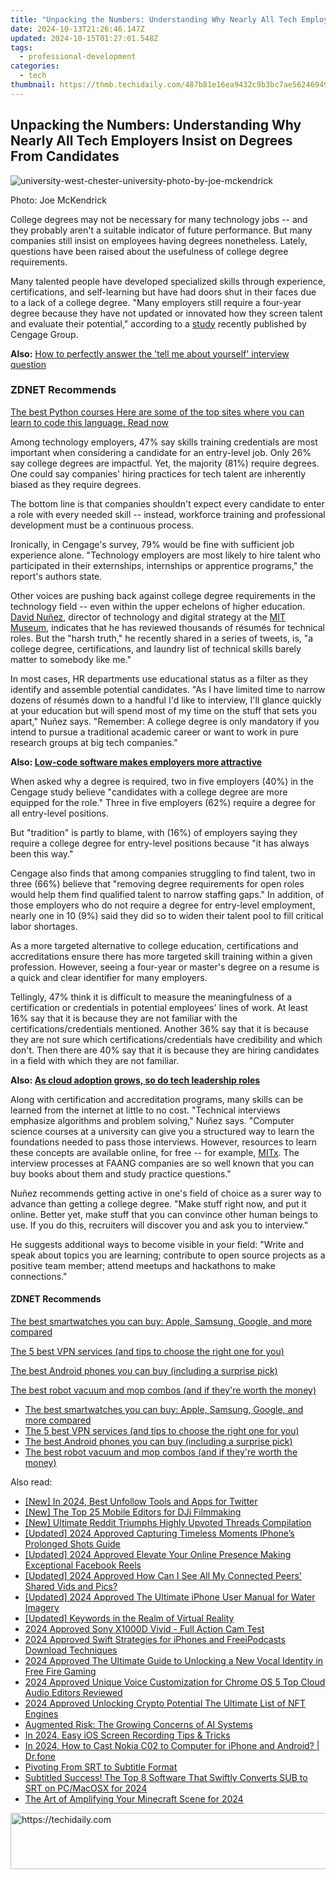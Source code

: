 ```yaml
---
title: "Unpacking the Numbers: Understanding Why Nearly All Tech Employers Insist on Degrees From Candidates"
date: 2024-10-13T21:26:46.147Z
updated: 2024-10-15T01:27:01.548Z
tags:
  - professional-development
categories:
  - tech
thumbnail: https://thmb.techidaily.com/487b81e16ea9432c9b3bc7ae56246949ca490ff5dbda3843a3191dbeadf76d9d.jpg
---
```


## Unpacking the Numbers: Understanding Why Nearly All Tech Employers Insist on Degrees From Candidates

![university-west-chester-university-photo-by-joe-mckendrick](https://www.zdnet.com/a/img/resize/68a44dffaed4c5ab36fabf5b1d4729f208f71568/2022/07/22/da54f3d8-f266-4e45-a287-3717026237eb/university-west-chester-university-photo-by-joe-mckendrick.jpg?auto=webp&precrop=1512,1374,x0,y237&width=1280)

Photo: Joe McKendrick

College degrees may not be necessary for many technology jobs -- and they probably aren't a suitable indicator of future performance. But many companies still insist on employees having degrees nonetheless. Lately, questions have been raised about the usefulness of college degree requirements. 

Many talented people have developed specialized skills through experience, certifications, and self-learning but have had doors shut in their faces due to a lack of a college degree. "Many employers still require a four-year degree because they have not updated or innovated how they screen talent and evaluate their potential," according to a [study](https://cengage.widen.net/s/wn9bprbrmz/cg-employability-survey-report-part2-final) recently published by Cengage Group. 

**Also:** [How to perfectly answer the 'tell me about yourself' interview question](https://www.zdnet.com/education/professional-development/tell-me-about-yourself-interview-question/)

### **ZDNET** Recommends

[The best Python courses Here are some of the top sites where you can learn to code this language.  Read now](https://www.zdnet.com/article/best-python-course/)

Among technology employers, 47% say skills training credentials are most important when considering a candidate for an entry-level job. Only 26% say college degrees are impactful. Yet, the majority (81%) require degrees. One could say companies' hiring practices for tech talent are inherently biased as they require degrees. 

 The bottom line is that companies shouldn't expect every candidate to enter a role with every needed skill -- instead, workforce training and professional development must be a continuous process. 

Ironically, in Cengage's survey, 79% would be fine with sufficient job experience alone. "Technology employers are most likely to hire talent who participated in their externships, internships or apprentice programs," the report's authors state. 

Other voices are pushing back against college degree requirements in the technology field -- even within the upper echelons of higher education. [David Nuñez](https://davidnunez.com/), director of technology and digital strategy at the [MIT Museum](https://mitmuseum.mit.edu/), indicates that he has reviewed thousands of résumés for technical roles. But the "harsh truth," he recently shared in a series of tweets, is, "a college degree, certifications, and laundry list of technical skills barely matter to somebody like me."

In most cases, HR departments use educational status as a filter as they identify and assemble potential candidates. "As I have limited time to narrow dozens of résumés down to a handful I'd like to interview, I'll glance quickly at your education but will spend most of my time on the stuff that sets you apart," Nuñez says. "Remember: A college degree is only mandatory if you intend to pursue a traditional academic career or want to work in pure research groups at big tech companies." 

**Also: [Low-code software makes employers more attractive](https://www.zdnet.com/article/low-code-software-makes-employers-more-attractive/)**

When asked why a degree is required, two in five employers (40%) in the Cengage study believe "candidates with a college degree are more equipped for the role." Three in five employers (62%) require a degree for all entry-level positions. 

But "tradition" is partly to blame, with (16%) of employers saying they require a college degree for entry-level positions because "it has always been this way."

Cengage also finds that among companies struggling to find talent, two in three (66%) believe that "removing degree requirements for open roles would help them find qualified talent to narrow staffing gaps." In addition, of those employers who do not require a degree for entry-level employment, nearly one in 10 (9%) said they did so to widen their talent pool to fill critical labor shortages.

As a more targeted alternative to college education, certifications and accreditations ensure there has more targeted skill training within a given profession. However, seeing a four-year or master's degree on a resume is a quick and clear identifier for many employers. 

Tellingly, 47% think it is difficult to measure the meaningfulness of a certification or credentials in potential employees' lines of work. At least 16% say that it is because they are not familiar with the certifications/credentials mentioned. Another 36% say that it is because they are not sure which certifications/credentials have credibility and which don't. Then there are 40% say that it is because they are hiring candidates in a field with which they are not familiar.

**Also: [As cloud adoption grows, so do tech leadership roles](https://www.zdnet.com/article/as-cloud-adoption-grows-so-do-technology-professionals-business-leadership-roles/)**

Along with certification and accreditation programs, many skills can be learned from the internet at little to no cost. "Technical interviews emphasize algorithms and problem solving," Nuñez says. "Computer science courses at a university can give you a structured way to learn the foundations needed to pass those interviews. However, resources to learn these concepts are available online, for free -- for example, [MITx](https://mitxonline.mit.edu/). The interview processes at FAANG companies are so well known that you can buy books about them and study practice questions."

Nuñez recommends getting active in one's field of choice as a surer way to advance than getting a college degree. "Make stuff right now, and put it online. Better yet, make stuff that you can convince other human beings to use. If you do this, recruiters will discover you and ask you to interview." 

He suggests additional ways to become visible in your field: "Write and speak about topics you are learning; contribute to open source projects as a positive team member; attend meetups and hackathons to make connections."

#### **ZDNET** Recommends

[The best smartwatches you can buy: Apple, Samsung, Google, and more compared](https://www.zdnet.com/article/best-smartwatch/ "The best smartwatches you can buy: Apple, Samsung, Google, and more compared")

[The 5 best VPN services (and tips to choose the right one for you)](https://www.zdnet.com/article/best-vpn/ "The 5 best VPN services (and tips to choose the right one for you)")

[The best Android phones you can buy (including a surprise pick)](https://www.zdnet.com/article/best-android-phone/ "The best Android phones you can buy (including a surprise pick)")

[The best robot vacuum and mop combos (and if they're worth the money)](https://www.zdnet.com/article/best-robot-vacuum-mop/ "The best robot vacuum and mop combos (and if they're worth the money)")

* [The best smartwatches you can buy: Apple, Samsung, Google, and more compared](https://www.zdnet.com/article/best-smartwatch/ "The best smartwatches you can buy: Apple, Samsung, Google, and more compared")
* [The 5 best VPN services (and tips to choose the right one for you)](https://www.zdnet.com/article/best-vpn/ "The 5 best VPN services (and tips to choose the right one for you)")
* [The best Android phones you can buy (including a surprise pick)](https://www.zdnet.com/article/best-android-phone/ "The best Android phones you can buy (including a surprise pick)")
* [The best robot vacuum and mop combos (and if they're worth the money)](https://www.zdnet.com/article/best-robot-vacuum-mop/ "The best robot vacuum and mop combos (and if they're worth the money)")

<ins class="adsbygoogle"
     style="display:block"
     data-ad-format="autorelaxed"
     data-ad-client="ca-pub-7571918770474297"
     data-ad-slot="1223367746"></ins>

<ins class="adsbygoogle"
     style="display:block"
     data-ad-client="ca-pub-7571918770474297"
     data-ad-slot="8358498916"
     data-ad-format="auto"
     data-full-width-responsive="true"></ins>

<span class="atpl-alsoreadstyle">Also read:</span>
<div><ul>
<li><a href="https://twitter-videos.techidaily.com/new-in-2024-best-unfollow-tools-and-apps-for-twitter/"><u>[New] In 2024, Best Unfollow Tools and Apps for Twitter</u></a></li>
<li><a href="https://some-tips.techidaily.com/new-the-top-25-mobile-editors-for-dji-filmmaking/"><u>[New] The Top 25 Mobile Editors for DJi Filmmaking</u></a></li>
<li><a href="https://some-tips.techidaily.com/new-ultimate-reddit-triumphs-highly-upvoted-threads-compilation/"><u>[New] Ultimate Reddit Triumphs Highly Upvoted Threads Compilation</u></a></li>
<li><a href="https://fox-glue.techidaily.com/updated-2024-approved-capturing-timeless-moments-iphones-prolonged-shots-guide/"><u>[Updated] 2024 Approved Capturing Timeless Moments IPhone’s Prolonged Shots Guide</u></a></li>
<li><a href="https://facebook-video-recording.techidaily.com/updated-2024-approved-elevate-your-online-presence-making-exceptional-facebook-reels/"><u>[Updated] 2024 Approved Elevate Your Online Presence Making Exceptional Facebook Reels</u></a></li>
<li><a href="https://facebook-videos.techidaily.com/updated-2024-approved-how-can-i-see-all-my-connected-peers-shared-vids-and-pics/"><u>[Updated] 2024 Approved How Can I See All My Connected Peers' Shared Vids and Pics?</u></a></li>
<li><a href="https://fox-blue.techidaily.com/updated-2024-approved-the-ultimate-iphone-user-manual-for-water-imagery/"><u>[Updated] 2024 Approved The Ultimate iPhone User Manual for Water Imagery</u></a></li>
<li><a href="https://some-tips.techidaily.com/updated-keywords-in-the-realm-of-virtual-reality/"><u>[Updated] Keywords in the Realm of Virtual Reality</u></a></li>
<li><a href="https://article-files.techidaily.com/2024-approved-sony-x1000d-vivid-full-action-cam-test/"><u>2024 Approved Sony X1000D Vivid - Full Action Cam Test</u></a></li>
<li><a href="https://some-tips.techidaily.com/2024-approved-swift-strategies-for-iphones-and-freeipodcasts-download-techniques/"><u>2024 Approved Swift Strategies for iPhones and FreeiPodcasts Download Techniques</u></a></li>
<li><a href="https://some-tips.techidaily.com/2024-approved-the-ultimate-guide-to-unlocking-a-new-vocal-identity-in-free-fire-gaming/"><u>2024 Approved The Ultimate Guide to Unlocking a New Vocal Identity in Free Fire Gaming</u></a></li>
<li><a href="https://some-tips.techidaily.com/2024-approved-unique-voice-customization-for-chrome-os-5-top-cloud-audio-editors-reviewed/"><u>2024 Approved Unique Voice Customization for Chrome OS 5 Top Cloud Audio Editors Reviewed</u></a></li>
<li><a href="https://some-tips.techidaily.com/2024-approved-unlocking-crypto-potential-the-ultimate-list-of-nft-engines/"><u>2024 Approved Unlocking Crypto Potential The Ultimate List of NFT Engines</u></a></li>
<li><a href="https://tech-revival.techidaily.com/augmented-risk-the-growing-concerns-of-ai-systems/"><u>Augmented Risk: The Growing Concerns of AI Systems</u></a></li>
<li><a href="https://on-screen-recording.techidaily.com/in-2024-easy-ios-screen-recording-tips-and-tricks/"><u>In 2024, Easy iOS Screen Recording Tips & Tricks</u></a></li>
<li><a href="https://screen-mirror.techidaily.com/in-2024-how-to-cast-nokia-c02-to-computer-for-iphone-and-android-drfone-by-drfone-android/"><u>In 2024, How to Cast Nokia C02 to Computer for iPhone and Android? | Dr.fone</u></a></li>
<li><a href="https://extra-information.techidaily.com/pivoting-from-srt-to-subtitle-format/"><u>Pivoting From SRT to Subtitle Format</u></a></li>
<li><a href="https://some-tips.techidaily.com/subtitled-success-the-top-8-software-that-swiftly-converts-sub-to-srt-on-pcmacosx-for-2024/"><u>Subtitled Success! The Top 8 Software That Swiftly Converts SUB to SRT on PC/MacOSX for 2024</u></a></li>
<li><a href="https://some-tips.techidaily.com/the-art-of-amplifying-your-minecraft-scene-for-2024/"><u>The Art of Amplifying Your Minecraft Scene for 2024</u></a></li>
</ul></div>

<!-- affiliate ads begin -->
<a href="https://appsumo.8odi.net/c/5597632/2118322/7443" target="_top" id="2118322">
  <img src="//a.impactradius-go.com/display-ad/7443-2118322" border="0" alt="https://techidaily.com" width="728" height="90"/>
</a>
<img height="0" width="0" src="https://appsumo.8odi.net/i/5597632/2118322/7443" style="position:absolute;visibility:hidden;" border="0" />
<!-- affiliate ads end -->

